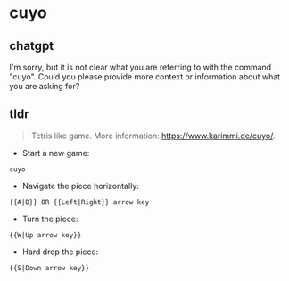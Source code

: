 # cuyo 
## chatgpt 
I'm sorry, but it is not clear what you are referring to with the command "cuyo". Could you please provide more context or information about what you are asking for? 

## tldr 
 
> Tetris like game.
> More information: <https://www.karimmi.de/cuyo/>.

- Start a new game:

`cuyo`

- Navigate the piece horizontally:

`{{A|D}} OR {{Left|Right}} arrow key`

- Turn the piece:

`{{W|Up arrow key}} `

- Hard drop the piece:

`{{S|Down arrow key}}`
